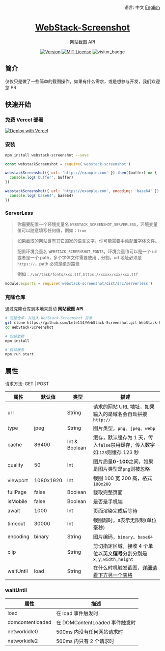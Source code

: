 <div align="right">
  语言:
  中文
  <a title="English" href="README.md">English</a>
</div>

<h1 align="center"><a href="https://github.com/lete114/WebStack-Screenshot" target="_blank">WebStack-Screenshot</a></h1>
<p align="center">网站截图 API</p>

<p align="center">
    <a href="https://github.com/Lete114/WebStack-Screenshot/releases/"><img src="https://img.shields.io/npm/v/webstack-screenshot?logo=npm" alt="Version"></a>
    <a href="https://github.com/Lete114/WebStack-Screenshot/blob/main/LICENSE"><img src="https://img.shields.io/npm/l/webstack-screenshot" alt="MIT License"></a>
    <img src="https://visitor_badge.deta.dev/?id=github.WebStack-Screenshot" alt="visitor_badge">
</p>

## 简介

仅仅只是做了一些简单的截图操作，如果有什么需求，或是想参与开发，我们欢迎您 PR

## 快速开始

### 免费 Vercel 部署

[![Deploy with Vercel](https://vercel.com/button)](https://vercel.com/new/clone?repository-url=https://github.com/Lete114/WebStack-Screenshot/tree/Vercel)

### 安装

```bash
npm install webstack-screenshot --save
```

```js
const webstackScreenshot = require('webstack-screenshot')

webstackScreenshot({ url: 'https://example.com' }).then((buffer) => {
  console.log('buffer', buffer)
})

webstackScreenshot({ url: 'https://example.com', encoding: 'base64' }).then((base64) => {
  console.log('base64', base64)
})
```

### ServerLess

> 你需要配置一个环境变量名 `WEBSTACK_SCREENSHOT_SERVERLESS`，环境变量值可以随意填写任何值，例如：`true`

> 如果截取的网站含有其它国家的语言文字，你可能需要手动配置字体文件。
>
> 配置环境变量名 `WEBSTACK_SCREENSHOT_FONTS`，环境变量值可以是一个 url 或者是一个 path，多个字体文件需要使用 `,` 分割。url 地址必须是 `https://`，path 必须是绝对路径
>
> 例如：`/var/task/fonts/xxx.ttf,https://xxxxx/xxx/xxx.ttf`

```js
module.exports = require('webstack-screenshot/dist/src/serverless')
```

### 克隆仓库

通过克隆仓库到本地来启动 **网站截图 API**

```bash
# 克隆仓库，并进入 WebStack-Screenshot 目录
git clone https://github.com/Lete114/WebStack-Screenshot.git WebStack-Screenshot
cd WebStack-Screenshot

# 安装依赖
npm install

# 启动服务
npm run start
```

## 属性

请求方法: GET | POST

| 属性      | 默认值    | 类型          | 描述                                                                      |
| --------- | --------- | ------------- | ------------------------------------------------------------------------- |
| url       |           | String        | 请求的网站 URL 地址，如果输入的是域名会自动拼接`http://`                  |
| type      | jpeg      | String        | 图片类型，`png`、`jpeg`、`webp`                                           |
| cache     | 86400     | Int & Boolean | 缓存，默认缓存为 1 天，传入`false`禁用缓存，传入数字如:`123`则缓存 123 秒 |
| quality   | 50        | Int           | 图片质量**0-100**之间，如果是图片类型是`png`则被忽略                      |
| viewport  | 1080x1920 | Int           | 截图 100 宽 200 高，格式`100x200`                                         |
| fullPage  | false     | Boolean       | 截取完整页面                                                              |
| isMobile  | false     | Boolean       | 是否是手机端                                                              |
| await     | 1000      | Int           | 页面渲染完成后等待                                                        |
| timeout   | 30000     | Int           | 截图超时，`0`表示无限制(单位毫秒)                                         |
| encoding  | binary    | String        | 图片编码，`binary`、`base64`                                              |
| clip      |           | String        | 剪切指定区域，接收 4 个单位以英文**逗号**分割分别是`x,y,width,height`     |
| waitUntil | load      | String        | 在什么时机触发截图，[详细请看下方另一个表格 ](#waituntil)                 |

### waitUntil

| 属性             | 描述                           |
| ---------------- | ------------------------------ |
| load             | 在 load 事件触发时             |
| domcontentloaded | 在 DOMContentLoaded 事件触发时 |
| networkidle0     | 500ms 内没有任何网站请求时     |
| networkidle2     | 500ms 内只有 2 个请求时        |
